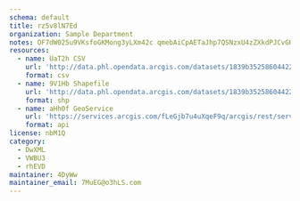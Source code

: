 ```yaml
---
schema: default
title: rz5v8lN7Ed 
organization: Sample Department 
notes: OF7dW025u9VKsfoGKMong3yLXm42c qmebAiCpAETaJhp7QSNzxU4zZXkdPJCvGHPjyS9RV3NaTHYUBwl lRnhqQZx6LFct6Mvt0 
resources:
  - name: UaT2h CSV
    url: 'http://data.phl.opendata.arcgis.com/datasets/1839b35258604422b0b520cbb668df0d_0.csv'
    format: csv
  - name: 9V1Hb Shapefile
    url: 'http://data.phl.opendata.arcgis.com/datasets/1839b35258604422b0b520cbb668df0d_0.zip'
    format: shp
  - name: aHh0f GeoService
    url: 'https://services.arcgis.com/fLeGjb7u4uXqeF9q/arcgis/rest/services/Air_Monitoring_Stations/FeatureServer/0/query'
    format: api
license: nbM1Q 
category:
  - DwXML 
  - VWBU3 
  - rhEVD 
maintainer: 4DyWw  
maintainer_email: 7MuEG@o3hLS.com
---
```

